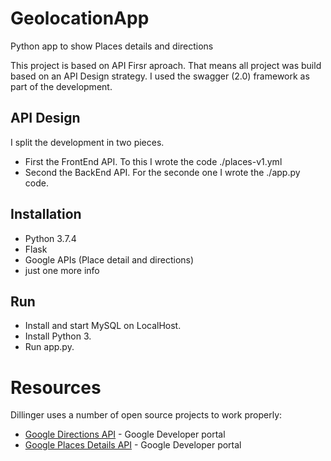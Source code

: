 # GeolocationApp
Python app to show Places details and directions

This project is based on API Firsr aproach.
That means all project was build based on an API Design strategy.
I used the swagger (2.0) framework as part of the development.

## API Design

I split the development in two pieces.

- First the FrontEnd API.
    To this I wrote the code ./places-v1.yml
- Second the BackEnd API.
    For the seconde one I wrote the ./app.py code.
 
## Installation

- Python 3.7.4
- Flask
- Google APIs (Place detail and directions)
- just one more info

## Run

- Install and start MySQL on LocalHost.
- Install Python 3.
-  Run app.py.

# Resources

Dillinger uses a number of open source projects to work properly:

* [Google Directions API](https://developers.google.com/maps/documentation/directions) - Google Developer portal
* [Google Places Details API](https://developers.google.com/places/web-service/details) - Google Developer portal
